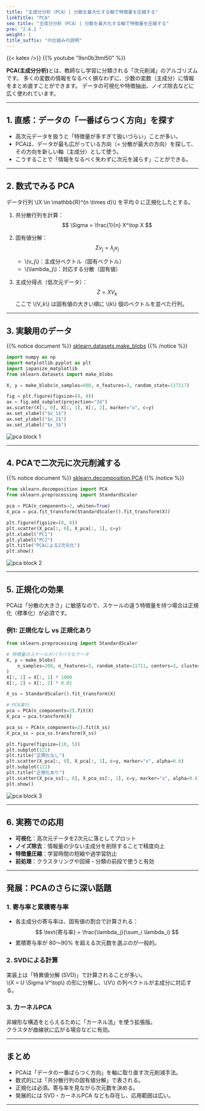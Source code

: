 ```yaml
---
title: "主成分分析（PCA）| 分散を最大化する軸で特徴量を圧縮する"
linkTitle: "PCA"
seo_title: "主成分分析（PCA）| 分散を最大化する軸で特徴量を圧縮する"
pre: "2.6.1 "
weight: 1
title_suffix: "の仕組みの説明"
---
```


{{< katex />}}
{{% youtube "9sn0b3tml50" %}}

<div class="pagetop-box">
    <p><b>PCA(主成分分析)</b>とは、教師なし学習に分類される「次元削減」のアルゴリズムです。  
    多くの変数の情報をなるべく損なわずに、少数の変数（主成分）に情報をまとめ直すことができます。  
    データの可視化や特徴抽出、ノイズ除去などに広く使われています。</p>
</div>

---

## 1. 直感：データの「一番ばらつく方向」を探す
- 高次元データを扱うと「特徴量が多すぎて扱いづらい」ことが多い。  
- PCAは、データが最も広がっている方向（= 分散が最大の方向）を探して、その方向を新しい軸（主成分）として使う。  
- こうすることで「情報をなるべく失わずに次元を減らす」ことができる。

---

## 2. 数式でみる PCA

データ行列 \\(X \in \mathbb{R}^{n \times d}\\) を平均 0 に正規化したとする。

1. 共分散行列を計算：
   $$
   \Sigma = \frac{1}{n} X^\top X
   $$

2. 固有値分解：
   $$
   \Sigma v_j = \lambda_j v_j
   $$
   - \\(v_j\\)：主成分ベクトル（固有ベクトル）  
   - \\(\lambda_j\\)：対応する分散（固有値）

3. 主成分得点（低次元データ）：
   $$
   Z = X V_k
   $$
   ここで \\(V_k\\) は固有値の大きい順に \\(k\\) 個のベクトルを並べた行列。

---

## 3. 実験用のデータ

{{% notice document %}}
[sklearn.datasets.make_blobs](https://scikit-learn.org/stable/modules/generated/sklearn.datasets.make_blobs.html)
{{% /notice %}}

```python
import numpy as np
import matplotlib.pyplot as plt
import japanize_matplotlib
from sklearn.datasets import make_blobs

X, y = make_blobs(n_samples=600, n_features=3, random_state=117117)

fig = plt.figure(figsize=(8, 8))
ax = fig.add_subplot(projection="3d")
ax.scatter(X[:, 0], X[:, 1], X[:, 2], marker="o", c=y)
ax.set_xlabel("$x_1$")
ax.set_ylabel("$x_2$")
ax.set_zlabel("$x_3$")
```

![pca block 1](/images/basic/dimensionality-reduction/pca_block01.svg)

---

## 4. PCAで二次元に次元削減する

{{% notice document %}}
[sklearn.decomposition.PCA](https://scikit-learn.org/stable/modules/generated/sklearn.decomposition.PCA.html)
{{% /notice %}}

```python
from sklearn.decomposition import PCA
from sklearn.preprocessing import StandardScaler

pca = PCA(n_components=2, whiten=True)
X_pca = pca.fit_transform(StandardScaler().fit_transform(X))

plt.figure(figsize=(8, 8))
plt.scatter(X_pca[:, 0], X_pca[:, 1], c=y)
plt.xlabel("PC1")
plt.ylabel("PC2")
plt.title("PCAによる2次元化")
plt.show()
```

![pca block 2](/images/basic/dimensionality-reduction/pca_block02.svg)

---

## 5. 正規化の効果
PCAは「分散の大きさ」に敏感なので、スケールの違う特徴量を持つ場合は正規化（標準化）が必須です。

### 例1: 正規化なし vs 正規化あり

```python
from sklearn.preprocessing import StandardScaler

# 特徴量のスケールがバラバラなデータ
X, y = make_blobs(
    n_samples=200, n_features=3, random_state=11711, centers=3, cluster_std=2.0
)
X[:, 1] = X[:, 1] * 1000
X[:, 2] = X[:, 2] * 0.01

X_ss = StandardScaler().fit_transform(X)

# PCA実行
pca = PCA(n_components=2).fit(X)
X_pca = pca.transform(X)

pca_ss = PCA(n_components=2).fit(X_ss)
X_pca_ss = pca_ss.transform(X_ss)

plt.figure(figsize=(10, 5))
plt.subplot(121)
plt.title("正規化なし")
plt.scatter(X_pca[:, 0], X_pca[:, 1], c=y, marker="x", alpha=0.6)
plt.subplot(122)
plt.title("正規化あり")
plt.scatter(X_pca_ss[:, 0], X_pca_ss[:, 1], c=y, marker="x", alpha=0.6)
plt.show()
```

![pca block 3](/images/basic/dimensionality-reduction/pca_block03.svg)

---

## 6. 実務での応用
- **可視化**：高次元データを2次元に落としてプロット  
- **ノイズ除去**：情報量の少ない主成分を削除することで精度向上  
- **特徴量圧縮**：学習時間の短縮や過学習防止  
- **前処理**：クラスタリングや回帰・分類の前段で使うと有効  

---

## 発展：PCAのさらに深い話題

### 1. 寄与率と累積寄与率
- 各主成分の寄与率は、固有値の割合で計算される：
  $$
  \text{寄与率} = \frac{\lambda_j}{\sum_i \lambda_i}
  $$
- 累積寄与率が 80〜90% を超える次元数を選ぶのが一般的。

### 2. SVDによる計算
実装上は「特異値分解 (SVD)」で計算されることが多い。  
\\(X = U \Sigma V^\top\\) の形に分解し、\\(V\\) の列ベクトルが主成分に対応する。

### 3. カーネルPCA
非線形な構造をとらえるために「カーネル法」を使う拡張版。  
クラスタが曲線状に広がる場合などに有効。

---

## まとめ
- PCAは「データの一番ばらつく方向」を軸に取り直す次元削減手法。  
- 数式的には「共分散行列の固有値分解」で表される。  
- 正規化は必須。寄与率を見ながら次元数を決める。  
- 発展的には SVD・カーネルPCA なども存在し、応用範囲は広い。  

---
